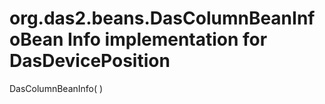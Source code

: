 # org.das2.beans.DasColumnBeanInfoBean Info implementation for DasDevicePosition
DasColumnBeanInfo( )


